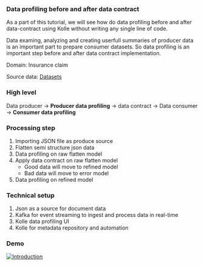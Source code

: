 ### Data profiling before and after data contract

As a part of this tutorial, we will see how do data profiling before and after data-contract using Kolle without writing any single line of code.

Data examing, analyzing and creating userfull summaries of producer data is an important part to prepare consumer datasets. So data profiling is an important step before and after data contract implementation.

Domain: Insurance claim

Source data: [Datasets](https://github.com/databricks-industry-solutions/dlt-insurance-claims/tree/main/data/samples/mongodb/claims.json)

### High level

Data producer -> **Producer data profiling** -> data contract -> Data consumer -> **Consumer data profiling**

### Processing step

1. Importing JSON file as produce source
2. Flatten semi structure json data
3. Data profiling on raw flatten model
4. Apply data contract on raw flatten model
   * Good data will move to refined model
   * Bad data will move to error model
5. Data profiling on refined model

### Technical setup

1. Json as a source for document data
2. Kafka for event streaming to ingest and process data in real-time
3. Kolle data profiling UI
4. Kolle for metadata repository and automation

### Demo

[![Introduction](https://img.youtube.com/vi/tOMThxHSlKE/0.jpg)](https://youtu.be/tOMThxHSlKE)
